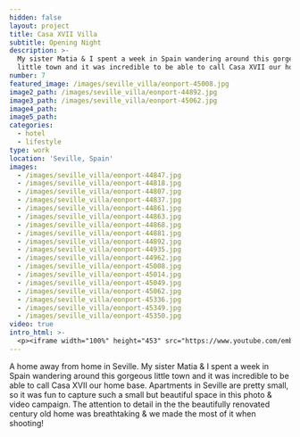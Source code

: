 ```yaml
---
hidden: false
layout: project
title: Casa XVII Villa
subtitle: Opening Night
description: >-
  My sister Matia & I spent a week in Spain wandering around this gorgeous old
  little town and it was incredible to be able to call Casa XVII our home base.
number: 7
featured_image: /images/seville_villa/eonport-45008.jpg
image2_path: /images/seville_villa/eonport-44892.jpg
image3_path: /images/seville_villa/eonport-45062.jpg
image4_path:
image5_path:
categories:
  - hotel
  - lifestyle
type: work
location: 'Seville, Spain'
images:
  - /images/seville_villa/eonport-44847.jpg
  - /images/seville_villa/eonport-44818.jpg
  - /images/seville_villa/eonport-44807.jpg
  - /images/seville_villa/eonport-44837.jpg
  - /images/seville_villa/eonport-44861.jpg
  - /images/seville_villa/eonport-44863.jpg
  - /images/seville_villa/eonport-44868.jpg
  - /images/seville_villa/eonport-44881.jpg
  - /images/seville_villa/eonport-44892.jpg
  - /images/seville_villa/eonport-44935.jpg
  - /images/seville_villa/eonport-44962.jpg
  - /images/seville_villa/eonport-45008.jpg
  - /images/seville_villa/eonport-45014.jpg
  - /images/seville_villa/eonport-45049.jpg
  - /images/seville_villa/eonport-45062.jpg
  - /images/seville_villa/eonport-45336.jpg
  - /images/seville_villa/eonport-45349.jpg
  - /images/seville_villa/eonport-45350.jpg
video: true
intro_html: >-
  <p><iframe width="100%" height="453" src="https://www.youtube.com/embed/PFTNqbuD46w" frameborder="0" allow="accelerometer; autoplay; encrypted-media; gyroscope; picture-in-picture" allowfullscreen></iframe></p>
---
```


A home away from home in Seville. My sister Matia & I spent a week in Spain wandering around this gorgeous little town and it was incredible to be able to call Casa XVII our home base. Apartments in Seville are pretty small, so it was fun to capture such a small but beautiful space in this photo & video campaign. The attention to detail in the the beautifully renovated century old home was breathtaking & we made the most of it when shooting!
